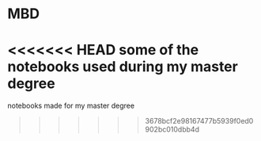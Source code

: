 # MBD
<<<<<<< HEAD
some of the notebooks used during my master degree
=======
notebooks made for my master degree
>>>>>>> 3678bcf2e98167477b5939f0ed0902bc010dbb4d
